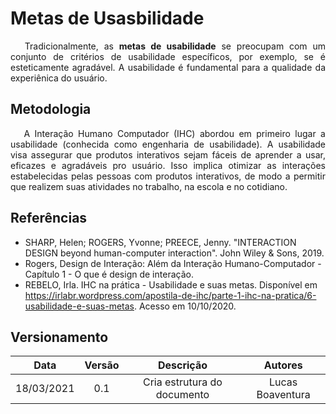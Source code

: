 # Metas de Usasbilidade
<p align='justify'> &emsp; Tradicionalmente, as <strong>metas de usabilidade</strong> se preocupam com um conjunto de critérios de usabilidade específicos, por exemplo, se é esteticamente agradável. A usabilidade é fundamental para a qualidade da experiênica do usuário.</p>

## Metodologia
<p align='justify'> &emsp; A Interação Humano Computador (IHC) abordou em primeiro lugar a usabilidade (conhecida como engenharia de usabilidade). A usabilidade visa assegurar que produtos interativos sejam fáceis de aprender a usar, eficazes e agradáveis pro usuário. Isso implica otimizar as interações estabelecidas pelas pessoas com produtos interativos, de modo a permitir que realizem suas atividades no trabalho, na escola e no cotidiano.</p>

## Referências

- SHARP, Helen; ROGERS, Yvonne; PREECE, Jenny. "INTERACTION DESIGN beyond human-computer interaction". John Wiley & Sons, 2019.
- Rogers, Design de Interação: Além da Interação Humano-Computador - Capítulo 1 - O que é design de interação.
- REBELO, Irla. IHC na prática - Usabilidade e suas metas. Disponível em https://irlabr.wordpress.com/apostila-de-ihc/parte-1-ihc-na-pratica/6-usabilidade-e-suas-metas. Acesso em 10/10/2020.

## Versionamento

|    Data    | Versão |                  Descrição                  |               Autores               |
| :--------: | :----: | :-----------------------------------------: | :---------------------------------: |
| 18/03/2021 |  0.1   |      Cria estrutura do documento      | Lucas Boaventura |